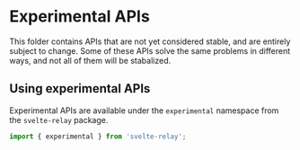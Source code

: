 # Experimental APIs

This folder contains APIs that are not yet considered stable, and are entirely subject to change.
Some of these APIs solve the same problems in different ways, and not all of them will be stabalized.

## Using experimental APIs

Experimental APIs are available under the `experimental` namespace from the `svelte-relay` package.

```typescript
import { experimental } from 'svelte-relay';
```
